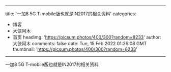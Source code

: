 
---
title: '一加8 5G T-mobile版也就是IN2017的相关资料'
categories: 
 - 博客
 - 大侠阿木
 - 首页
headimg: 'https://picsum.photos/400/300?random=8233'
author: 大侠阿木
comments: false
date: Tue, 15 Feb 2022 01:36:08 GMT
thumbnail: 'https://picsum.photos/400/300?random=8233'
---

<div>   
一加8 5G T-mobile版也就是IN2017的相关资料  
</div>
            